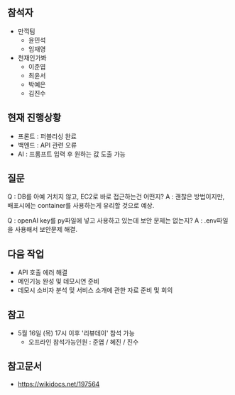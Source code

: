 ## 참석자
- 만끽팀
  - 윤민석
  - 임재영
- 천재인가봐
  - 이준엽
  - 최윤서
  - 박예은
  - 김진수

## 현재 진행상황
- 프론트 : 퍼블리싱 완료
- 백엔드 : API 관련 오류 
- AI : 프롬프트 입력 후 원하는 값 도출 가능

## 질문
Q : DB를 아예 거치지 않고, EC2로 바로 접근하는건 어떤지?
A : 괜찮은 방법이지만, 배포시에는 container를 사용하는게 유리할 것으로 예상.

Q : openAI key를 py파일에 넣고 사용하고 있는데 보안 문제는 없는지?
A : .env파일을 사용해서 보안문제 해결.

## 다음 작업
- API 호출 에러 해결 
- 메인기능 완성 및 데모시연 준비
- 데모시 소비자 분석 및 서비스 소개에 관한 자료 준비 및 회의 

## 참고
- 5월 16일 (목) 17시 이후 '리뷰데이' 참석 가능
  - 오프라인 참석가능인원 : 준엽 / 혜진 / 진수

## 참고문서
- https://wikidocs.net/197564